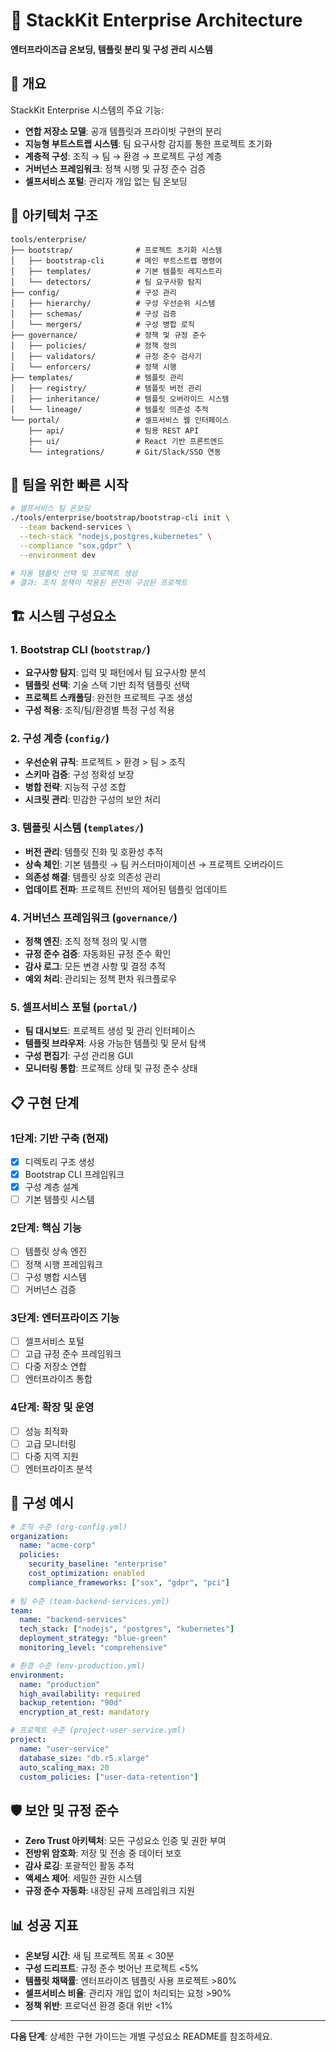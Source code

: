 # 🏢 StackKit Enterprise Architecture

**엔터프라이즈급 온보딩, 템플릿 분리 및 구성 관리 시스템**

## 🎯 개요

StackKit Enterprise 시스템의 주요 기능:
- **연합 저장소 모델**: 공개 템플릿과 프라이빗 구현의 분리
- **지능형 부트스트랩 시스템**: 팀 요구사항 감지를 통한 프로젝트 초기화
- **계층적 구성**: 조직 → 팀 → 환경 → 프로젝트 구성 계층
- **거버넌스 프레임워크**: 정책 시행 및 규정 준수 검증
- **셀프서비스 포털**: 관리자 개입 없는 팀 온보딩

## 📁 아키텍처 구조

```
tools/enterprise/
├── bootstrap/              # 프로젝트 초기화 시스템
│   ├── bootstrap-cli       # 메인 부트스트랩 명령어
│   ├── templates/          # 기본 템플릿 레지스트리
│   └── detectors/          # 팀 요구사항 탐지
├── config/                 # 구성 관리
│   ├── hierarchy/          # 구성 우선순위 시스템
│   ├── schemas/            # 구성 검증
│   └── mergers/            # 구성 병합 로직
├── governance/             # 정책 및 규정 준수
│   ├── policies/           # 정책 정의
│   ├── validators/         # 규정 준수 검사기
│   └── enforcers/          # 정책 시행
├── templates/              # 템플릿 관리
│   ├── registry/           # 템플릿 버전 관리
│   ├── inheritance/        # 템플릿 오버라이드 시스템
│   └── lineage/            # 템플릿 의존성 추적
└── portal/                 # 셀프서비스 웹 인터페이스
    ├── api/                # 팀용 REST API
    ├── ui/                 # React 기반 프론트엔드
    └── integrations/       # Git/Slack/SSO 연동
```

## 🚀 팀을 위한 빠른 시작

```bash
# 셀프서비스 팀 온보딩
./tools/enterprise/bootstrap/bootstrap-cli init \
  --team backend-services \
  --tech-stack "nodejs,postgres,kubernetes" \
  --compliance "sox,gdpr" \
  --environment dev

# 자동 템플릿 선택 및 프로젝트 생성
# 결과: 조직 정책이 적용된 완전히 구성된 프로젝트
```

## 🏗️ 시스템 구성요소

### 1. Bootstrap CLI (`bootstrap/`)
- **요구사항 탐지**: 입력 및 패턴에서 팀 요구사항 분석
- **템플릿 선택**: 기술 스택 기반 최적 템플릿 선택
- **프로젝트 스캐폴딩**: 완전한 프로젝트 구조 생성
- **구성 적용**: 조직/팀/환경별 특정 구성 적용

### 2. 구성 계층 (`config/`)
- **우선순위 규칙**: 프로젝트 > 환경 > 팀 > 조직
- **스키마 검증**: 구성 정확성 보장
- **병합 전략**: 지능적 구성 조합
- **시크릿 관리**: 민감한 구성의 보안 처리

### 3. 템플릿 시스템 (`templates/`)
- **버전 관리**: 템플릿 진화 및 호환성 추적
- **상속 체인**: 기본 템플릿 → 팀 커스터마이제이션 → 프로젝트 오버라이드
- **의존성 해결**: 템플릿 상호 의존성 관리
- **업데이트 전파**: 프로젝트 전반의 제어된 템플릿 업데이트

### 4. 거버넌스 프레임워크 (`governance/`)
- **정책 엔진**: 조직 정책 정의 및 시행
- **규정 준수 검증**: 자동화된 규정 준수 확인
- **감사 로그**: 모든 변경 사항 및 결정 추적
- **예외 처리**: 관리되는 정책 편차 워크플로우

### 5. 셀프서비스 포털 (`portal/`)
- **팀 대시보드**: 프로젝트 생성 및 관리 인터페이스
- **템플릿 브라우저**: 사용 가능한 템플릿 및 문서 탐색
- **구성 편집기**: 구성 관리용 GUI
- **모니터링 통합**: 프로젝트 상태 및 규정 준수 상태

## 📋 구현 단계

### 1단계: 기반 구축 (현재)
- [x] 디렉토리 구조 생성
- [x] Bootstrap CLI 프레임워크
- [x] 구성 계층 설계
- [ ] 기본 템플릿 시스템

### 2단계: 핵심 기능
- [ ] 템플릿 상속 엔진
- [ ] 정책 시행 프레임워크
- [ ] 구성 병합 시스템
- [ ] 거버넌스 검증

### 3단계: 엔터프라이즈 기능
- [ ] 셀프서비스 포털
- [ ] 고급 규정 준수 프레임워크
- [ ] 다중 저장소 연합
- [ ] 엔터프라이즈 통합

### 4단계: 확장 및 운영
- [ ] 성능 최적화
- [ ] 고급 모니터링
- [ ] 다중 지역 지원
- [ ] 엔터프라이즈 분석

## 🔧 구성 예시

```yaml
# 조직 수준 (org-config.yml)
organization:
  name: "acme-corp"
  policies:
    security_baseline: "enterprise"
    cost_optimization: enabled
    compliance_frameworks: ["sox", "gdpr", "pci"]
  
# 팀 수준 (team-backend-services.yml) 
team:
  name: "backend-services"
  tech_stack: ["nodejs", "postgres", "kubernetes"]
  deployment_strategy: "blue-green"
  monitoring_level: "comprehensive"

# 환경 수준 (env-production.yml)
environment:
  name: "production"
  high_availability: required
  backup_retention: "90d"
  encryption_at_rest: mandatory

# 프로젝트 수준 (project-user-service.yml)
project:
  name: "user-service"
  database_size: "db.r5.xlarge"
  auto_scaling_max: 20
  custom_policies: ["user-data-retention"]
```

## 🛡️ 보안 및 규정 준수

- **Zero Trust 아키텍처**: 모든 구성요소 인증 및 권한 부여
- **전방위 암호화**: 저장 및 전송 중 데이터 보호
- **감사 로깅**: 포괄적인 활동 추적
- **액세스 제어**: 세밀한 권한 시스템
- **규정 준수 자동화**: 내장된 규제 프레임워크 지원

## 📊 성공 지표

- **온보딩 시간**: 새 팀 프로젝트 목표 < 30분
- **구성 드리프트**: 규정 준수 벗어난 프로젝트 <5%
- **템플릿 채택률**: 엔터프라이즈 템플릿 사용 프로젝트 >80%
- **셀프서비스 비율**: 관리자 개입 없이 처리되는 요청 >90%
- **정책 위반**: 프로덕션 환경 중대 위반 <1%

---

**다음 단계**: 상세한 구현 가이드는 개별 구성요소 README를 참조하세요.